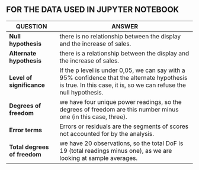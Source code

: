 ## FOR THE DATA USED IN JUPYTER NOTEBOOK
| QUESTION | ANSWER |
|---|---|
| **Null hypothesis** | there is no relationship between the display and the increase of sales. |
| **Alternate hypothesis** | there is a relationship between the display and the increase of sales. |
| **Level of significance** | If the p level is under 0,05, we can say with a 95% confidence that the alternate hypothesis is true. In this case, it is, so we can refuse the null hypothesis. |
| **Degrees of freedom** | we have four unique power readings, so the degrees of freedom are this number minus one (in this case, three). |
| **Error terms** | Errors or residuals are the segments of scores not accounted for by the analysis. |
| **Total degrees of freedom** | we have 20 observations, so the total DoF is 19 (total readings minus one), as we are looking at sample averages. |
